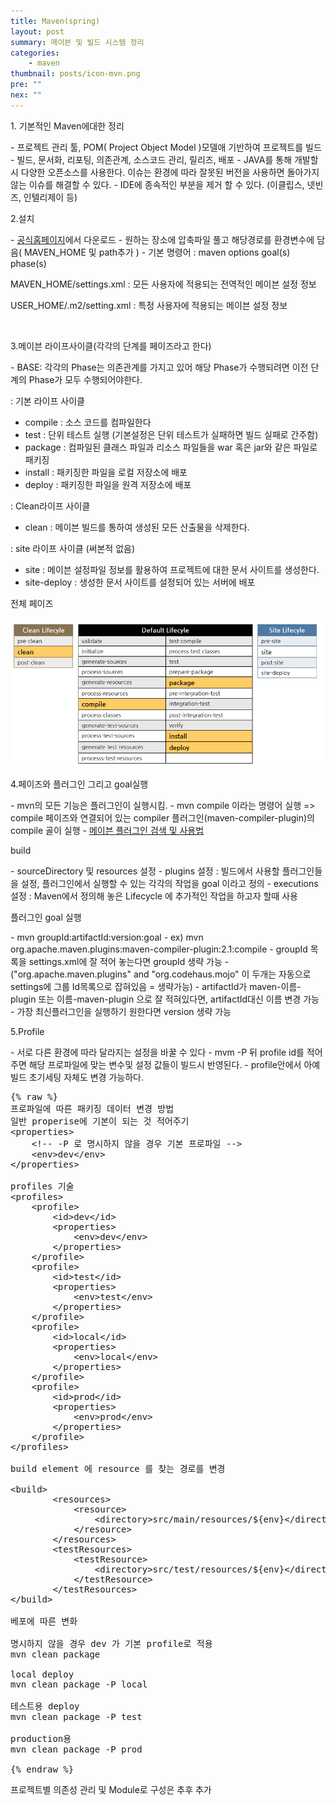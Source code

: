 ```yaml
---
title: Maven(spring)
layout: post
summary: 메이븐 및 빌드 시스템 정리 
categories: 
    - maven
thumbnail: posts/icon-mvn.png
pre: ""
nex: ""
---
```

<p class="bold-text">1. 기본적인 Maven에대한 정리</p>
 - 프로젝트 관리 툴, POM( Project Object Model )모델애 기반하여 프로젝트를 빌드
 - 빌드, 문서화, 리포팅, 의존관계, 소스코드 관리, 릴리즈, 배포
 - JAVA를 통해 개발할 시 다양한 오픈소스를 사용한다. 이슈는 환경에 따라 잘못된 버전을 사용하면 돌아가지 않는 이슈를 해결할 수 있다.
 - IDE에 종속적인 부분을 제거 할 수 있다. (이클립스, 넷빈즈, 인텔리제이 등)
<br/>
<p class="bold-text">2.설치</p>
 - <a href="http://maven.apache.org/download.html" target="_blank">공식홈페이지</a>에서 다운로드 
 - 원하는 장소에 압축파일 풀고 해당경로를 환경변수에 담음( MAVEN_HOME 및 path추가 )
 - 기본 명령어 : maven options goal(s) phase(s)
 <p class="text-danger">MAVEN_HOME/settings.xml : 모든 사용자에 적용되는 전역적인 메이븐 설정 정보</p>
 <p class="text-danger">USER_HOME/.m2/setting.xml : 특정 사용자에 적용되는 메이븐 설정 정보</p>
<br/>
<p class="bold-text">3.메이븐 라이프사이클(각각의 단계를 페이즈라고 한다)</p>
 - BASE: 각각의 Phase는 의존관계를 가지고 있어 해당 Phase가 수행되려면 이전 단계의 Phase가 모두 수행되어야한다.

: 기본 라이프 사이클
 - compile : 소스 코드를 컴파일한다
 - test : 단위 테스트 실행 (기본설정은 단위 테스트가 실패하면 빌드 실패로 간주함)
 - package : 컴파일된 클래스 파일과 리소스 파일들을 war 혹은 jar와 같은 파일로 패키징
 - install : 패키징한 파일을 로컬 저장소에 배포 
 - deploy : 패키징한 파일을 원격 저장소에 배포 

: Clean라이프 사이클
 - clean : 메이븐 빌드를 통하여 생성된 모든 산출물을 삭제한다.

: site 라이프 사이클 (써본적 없음)
 - site : 메이븐 설정파일 정보를 활용하여 프로젝트에 대한 문서 사이트를 생성한다.
 - site-deploy : 생성한 문서 사이트를 설정되어 있는 서버에 배포

<p class="text-danger bold-text">전체 페이즈</p>
<img src="/assets/img/posts/maven/maven-pase.png" class="ratio-100" />

<p class="bold-text">4.페이즈와 플러그인 그리고 goal실행</p>
 - mvn의 모든 기능은 플러그인이 실행시킴.
 - <span class="bold-text text-danger">mvn compile 이라는 명령어 실행 => compile 페이즈와 연결되어 있는 compiler 플러그인(maven-compiler-plugin)의 compile 골이 실행</span>
 - <a href="http://maven.apache.org/plugins/index.html" target="_blank">메이븐 플러그인 검색 및 사용법</a>


<p class="text-danger bold-text">build</p>
 - sourceDirectory 및 resources 설정
 - plugins 설정 : 빌드에서 사용할 플러그인들을 설정, 플러그인에서 실행할 수 있는 각각의 작업을 goal 이라고 정의
 - executions설정 : Maven에서 정의해 놓은 Lifecycle 에 추가적인 작업을 하고자 할때 사용

<p class="text-danger bold-text">플러그인 goal 실행</p>
 - mvn groupId:artifactId:version:goal 
 - ex) mvn org.apache.maven.plugins:maven-compiler-plugin:2.1:compile
 - groupId 목록을 settings.xml에 잘 적어 놓는다면 groupId 생략 가능
 - ("org.apache.maven.plugins" and "org.codehaus.mojo" 이 두개는 자동으로 settings에 그룹 Id목록으로 잡혀있음 = 생략가능)
 - artifactId가 maven-이름-plugin 또는 이름-maven-plugin 으로 잘 적혀있다면, artifactId대신 이름 변경 가능
 - 가장 최신플러그인을 실행하기 원한다면 version 생략 가능

<p class="bold-text">5.Profile</p>
 - 서로 다른 환경에 따라 달라지는 설정을 바꿀 수 있다
 - mvm -P 뒤 profile id를 적어주면 해당 프로파일에 맞는 변수및 설정 값들이 빌드시 반영된다.
 - profile안에서 아예 빌드 초기세팅 자체도 변경 가능하다.

<pre>
{% raw %}
프로파일에 따른 패키징 데이터 변경 방법
일반 properise에 기본이 되는 것 적어주기
&lt;properties>
    &lt;!-- -P 로 명시하지 않을 경우 기본 프로파일 -->
    &lt;env>dev&lt;/env>
&lt;/properties>

profiles 기술
&lt;profiles>
    &lt;profile>
        &lt;id>dev&lt;/id>
        &lt;properties>
            &lt;env>dev&lt;/env>
        &lt;/properties>
    &lt;/profile>
    &lt;profile>
        &lt;id>test&lt;/id>
        &lt;properties>
            &lt;env>test&lt;/env>
        &lt;/properties>
    &lt;/profile>
    &lt;profile>
        &lt;id>local&lt;/id>
        &lt;properties>
            &lt;env>local&lt;/env>
        &lt;/properties>
    &lt;/profile>
    &lt;profile>
        &lt;id>prod&lt;/id>
        &lt;properties>
            &lt;env>prod&lt;/env>
        &lt;/properties>
    &lt;/profile>
&lt;/profiles>

build element 에 resource 를 찾는 경로를 변경

&lt;build>
        &lt;resources>
            &lt;resource>
                &lt;directory>src/main/resources/${env}&lt;/directory>
            &lt;/resource>
        &lt;/resources>
        &lt;testResources>
            &lt;testResource>
                &lt;directory>src/test/resources/${env}&lt;/directory>
            &lt;/testResource>
        &lt;/testResources>
&lt;/build>

베포에 따른 변화 

명시하지 않을 경우 dev 가 기본 profile로 적용
mvn clean package
  
local deploy
mvn clean package -P local
  
테스트용 deploy
mvn clean package -P test

production용
mvn clean package -P prod

{% endraw %}
</pre>

<p class="bold-text">프로젝트별 의존성 관리 및 Module로 구성은 추후 추가</p>

